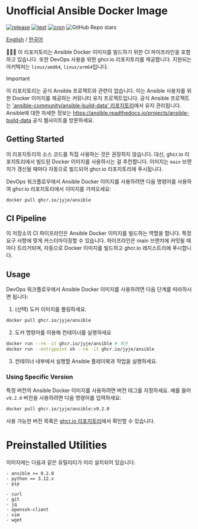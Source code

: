 # Unofficial Ansible Docker Image
[![release](https://github.com/jyje/ansible/actions/workflows/ci-main.yaml/badge.svg?branch=main)](https://github.com/jyje/ansible/actions/workflows/ci-main.yaml)
[![test](https://github.com/jyje/ansible/actions/workflows/ci-develop.yaml/badge.svg?branch=develop)](https://github.com/jyje/ansible/actions/workflows/ci-develop.yaml)
[![cron](https://github.com/jyje/ansible/actions/workflows/cron-fetch-pip.yaml/badge.svg)](https://github.com/jyje/ansible/actions/workflows/cron-fetch-pip.yaml)
![GitHub Repo stars](https://img.shields.io/github/stars/jyje/ansible)

[English](readme.md) / [한국어](readme-ko.md)

🧑🏼‍🔧 이 리포지토리는 Ansible Docker 이미지를 빌드하기 위한 CI 파이프라인을 포함하고 있습니다. 또한 DevOps 사용을 위한 ghcr.io 리포지토리를 제공합니다. 지원되는 아키텍처는 `linux/amd64`, `linux/arm64`입니다.

> [!IMPORTANT]
> 이 리포지토리는 공식 Ansible 프로젝트와 관련이 없습니다. 이는 Ansible 사용자를 위한 Docker 이미지를 제공하는 커뮤니티 유지 프로젝트입니다. 공식 Ansible 프로젝트는 ['ansible-community/ansible-build-data' 리포지토리](https://github.com/ansible-community/ansible-build-data)에서 유지 관리됩니다. Ansible에 대한 자세한 정보는 https://ansible.readthedocs.io/projects/ansible-build-data 공식 웹사이트를 방문하세요.

## Getting Started

이 리포지토리의 소스 코드를 직접 사용하는 것은 권장하지 않습니다. 대신, ghcr.io 리포지토리에서 빌드된 Docker 이미지를 사용하시는 걸 추천합니다. 이미지는 `main` 브랜치가 갱신될 때마다 자동으로 빌드되어 ghcr.io 리포지토리에 푸시됩니다.

DevOps 워크플로우에서 Ansible Docker 이미지를 사용하려면 다음 명령어를 사용하여 ghcr.io 리포지토리에서 이미지를 가져오세요:

```bash
docker pull ghcr.io/jyje/ansible
```

## CI Pipeline

이 저장소의 CI 파이프라인은 Ansible Docker 이미지를 빌드하는 역할을 합니다.
특정 요구 사항에 맞게 커스터마이징할 수 있습니다.
파이프라인은 main 브랜치에 커밋될 때마다 트리거되며, 자동으로 Docker 이미지를 빌드하고 ghcr.io 레지스트리에 푸시합니다.


## Usage

DevOps 워크플로우에서 Ansible Docker 이미지를 사용하려면 다음 단계를 따라하시면 됩니다:


1. (선택) 도커 이미지를 풀링하세요.

```bash
docker pull ghcr.io/jyje/ansible
```

2. 도커 명령어를 이용해 컨테이너를 실행하세요

```bash
docker run --rm -it ghcr.io/jyje/ansible # 혹은
docker run --entrypoint sh --rm -it ghcr.io/jyje/ansible
```

3. 컨테이너 내부에서 실행할 Ansible 플레이북과 작업을 실행하세요.


### Using Specific Version

특정 버전의 Ansible Docker 이미지를 사용하려면 버전 태그를 지정하세요. 예를 들어 `v9.2.0` 버전을 사용하려면 다음 명령어를 입력하세요:

```bash
docker pull ghcr.io/jyje/ansible:v9.2.0
```

사용 가능한 버전 목록은 [ghcr.io 리포지토리](https://github.com/jyje/ansible/pkgs/container/ansible)에서 확인할 수 있습니다.


# Preinstalled Utilities

이미지에는 다음과 같은 유틸리티가 미리 설치되어 있습니다:
```
- ansible >= 9.2.0
- python == 3.12.x
- pip

- curl
- git
- jq
- openssh-client
- vim
- wget
```
